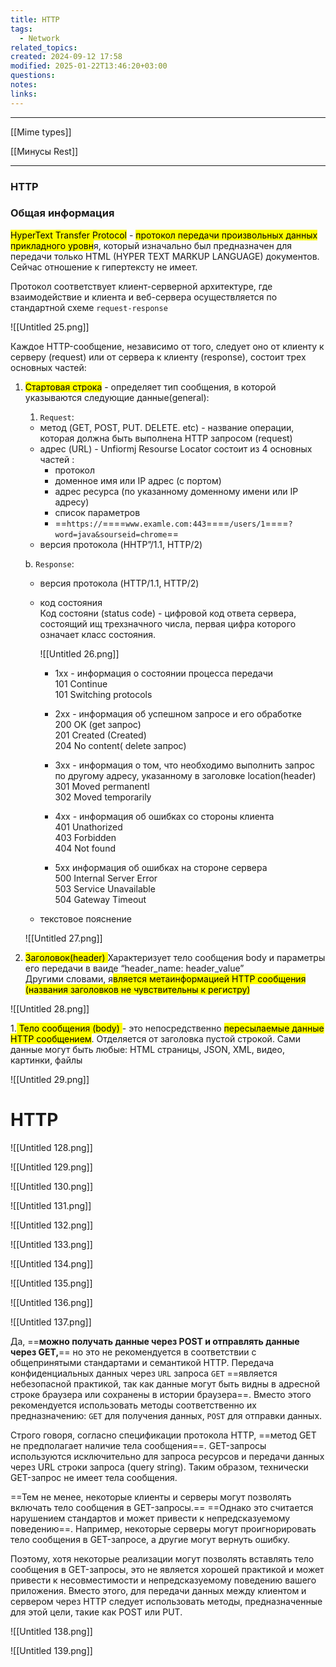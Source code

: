 ```yaml
---
title: HTTP
tags:
  - Network
related_topics: 
created: 2024-09-12 17:58
modified: 2025-01-22T13:46:20+03:00
questions: 
notes: 
links: 
---
```


-----

[[Mime types]]

[[Минусы Rest]]

-----

### HTTP

### Общая информация

<mark class="hltr-red">HyperText Transfer Protocol</mark> - <mark class="hltr-yellow">протокол передачи произвольных данных прикладного уровн</mark>я, который изначально был предназначен для передачи только HTML (HYPER TEXT MARKUP LANGUAGE) документов. Сейчас отношение к гипертексту не имеет.

Протокол соответствует клиент-серверной архитектуре, где взаимодействие и клиента и веб-сервера осуществляется по стандартной схеме `request-response`

![[Untitled 25.png]]

Каждое HTTP-сообщение, независимо от того, следует оно от клиенту к серверу (request) или от сервера к клиенту (response), состоит трех основных частей:

1. <mark class="hltr-yellow">Стартовая строка</mark> - определяет тип сообщения, в которой указываются следующие данные(general):
    
    1. `Request`:
    
    - метод (GET, POST, PUT. DELETE. etc) - название операции, которая должна быть выполнена HTTP запросом (request)
    - адрес (URL) - Unfiormj Resourse Locator состоит из 4 основных частей :
        - протокол
        - доменное имя или IP адрес (с портом)
        - адрес ресурса (по указанному доменному имени или IP адресу)
        - список параметров
        - ==`https://`====`www.examle.com:443`====`/users/1`====`?word=java&sourseid=chrome`==
    - версия протокола (HHTP”/1.1, HTTP/2)
    
    b. `Response`:
    
    - версия протокола (HTTP/1.1, HTTP/2)
    - код состояния  
        Код состояни (status code) - цифровой код ответа сервера, состоящий ищ трехзначного числа, первая цифра которого означает класс состояния.  
        
        ![[Untitled 26.png]]
        
        - 1xx - информация о состоянии процесса передачи  
            101 Continue  
            101 Switching protocols  
            
        - 2xx - информация об успешном запросе и его обработке  
            200 OK (get запрос)  
            201 Created (Created)  
            204 No content( delete запрос)  
            
        - 3xx - информация о том, что необходимо выполнить запрос по другому адресу, указанному в заголовке location(header)  
            301 Moved permanentl  
            302 Moved temporarily  
            
        - 4xx - информация об ошибках со стороны клиента  
            401 Unathorized  
            403 Forbidden  
            404 Not found  
            
        - 5xx информация об ошибках на стороне сервера  
            500 Internal Server Error  
            503 Service Unavailable  
            504 Gateway Timeout  
              
            
    - текстовое пояснение
    
    ![[Untitled 27.png]]
    
2. <mark class="hltr-red">Заголовок(header)  </mark>
    Характеризует тело сообщения body и параметры его передачи в ваиде “header_name: header_value”  
    Другими словами, я<mark class="hltr-yellow">вляется метаинформацией HTTP сообщения (названия заголовков не чувствительны к регистру)  </mark>
    

![[Untitled 28.png]]

1.<mark class="hltr-red"> Тело сообщения (body) </mark>- это непосредственно <mark class="hltr-yellow">пересылаемые данные HTTP сообщением</mark>. Отделяется от заголовка пустой строкой. Сами данные могут быть любые: HTML страницы, JSON, XML, видео, картинки, файлы

![[Untitled 29.png]]





# HTTP

![[Untitled 128.png]]

![[Untitled 129.png]]

![[Untitled 130.png]]

![[Untitled 131.png]]

![[Untitled 132.png]]

![[Untitled 133.png]]

![[Untitled 134.png]]

![[Untitled 135.png]]

![[Untitled 136.png]]

![[Untitled 137.png]]

Да, ==**можно получать данные через POST и отправлять данные через GET,**== но это не рекомендуется в соответствии с общепринятыми стандартами и семантикой HTTP. Передача конфиденциальных данных через `URL` запроса `GET` ==является небезопасной практикой, так как данные могут быть видны в адресной строке браузера или сохранены в истории браузера==. Вместо этого рекомендуется использовать методы соответственно их предназначению: `GET` для получения данных, `POST` для отправки данных.

Строго говоря, согласно спецификации протокола HTTP, ==метод GET не предполагает наличие тела сообщения==. GET-запросы используются исключительно для запроса ресурсов и передачи данных через URL строки запроса (query string). Таким образом, технически GET-запрос не имеет тела сообщения.

==Тем не менее, некоторые клиенты и серверы могут позволять включать тело сообщения в GET-запросы.== ==Однако это считается нарушением стандартов и может привести к непредсказуемому поведению==. Например, некоторые серверы могут проигнорировать тело сообщения в GET-запросе, а другие могут вернуть ошибку.

Поэтому, хотя некоторые реализации могут позволять вставлять тело сообщения в GET-запросы, это не является хорошей практикой и может привести к несовместимости и непредсказуемому поведению вашего приложения. Вместо этого, для передачи данных между клиентом и сервером через HTTP следует использовать методы, предназначенные для этой цели, такие как POST или PUT.

![[Untitled 138.png]]

![[Untitled 139.png]]

